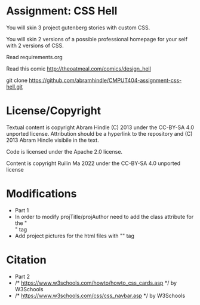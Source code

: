 Assignment: CSS Hell
====================

You will skin 3 project gutenberg stories with custom CSS.

You will skin 2 versions of a possible professional homepage for your
self with 2 versions of CSS.

Read requirements.org

Read this comic http://theoatmeal.com/comics/design_hell

git clone https://github.com/abramhindle/CMPUT404-assignment-css-hell.git

License/Copyright
=================

Textual content is copyright Abram Hindle (C) 2013 under the CC-BY-SA
4.0 unported license. Attribution should be a hyperlink to the
repository and (C) 2013 Abram Hindle visibile in the text.

Code is licensed under the Apache 2.0 license.

Content is copyright Ruilin Ma 2022 under the CC-BY-SA 4.0 unported license


Modifications
=================
- Part 1
- In order to modify projTitle/projAuthor need to add the class attribute for the "<div>" tag
- Add project pictures for the html files with "<img>" tag

Citation
=================
- Part 2
- /* https://www.w3schools.com/howto/howto_css_cards.asp */ by W3Schools 
- /* https://www.w3schools.com/css/css_navbar.asp */ by W3Schools 


